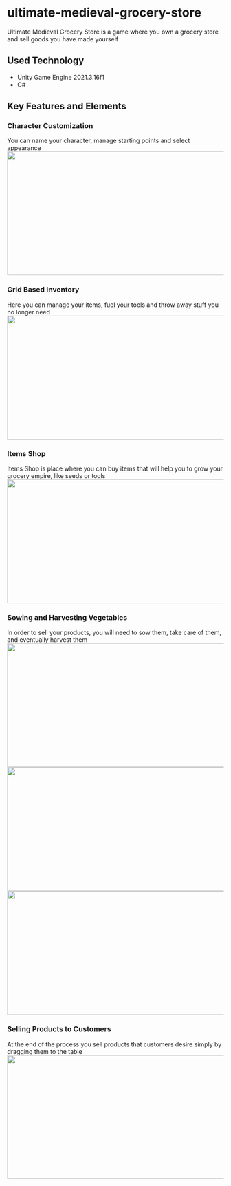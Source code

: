 # ultimate-medieval-grocery-store

Ultimate Medieval Grocery Store is a game where you own a grocery store and sell goods you have made yourself

## Used Technology

- Unity Game Engine 2021.3.16f1
- C#

## Key Features and Elements

### Character Customization

You can name your character, manage starting points and select appearance
<img src="https://user-images.githubusercontent.com/75041222/216039320-7f57f232-6bde-4990-86b6-e5aa5b3fffdc.png" width="512" height="288">

### Grid Based Inventory

Here you can manage your items, fuel your tools and throw away stuff you no longer need
<img src="https://user-images.githubusercontent.com/75041222/216040368-c602aa3b-5cd8-4df8-b835-44173218315c.png" width="512" height="288">

### Items Shop

Items Shop is place where you can buy items that will help you to grow your grocery empire, like  seeds or tools
<img src="https://user-images.githubusercontent.com/75041222/216040578-6885a133-868b-4611-90b0-cf1f6c18f049.png" width="512" height="288">

### Sowing and Harvesting Vegetables

In order to sell your products, you will need to sow them, take care of them, and eventually harvest them
<img src="https://user-images.githubusercontent.com/75041222/216041079-54586a31-ff3b-40f1-b734-1a80b9e2925e.gif" width="512" height="288">
<img src="https://user-images.githubusercontent.com/75041222/216041255-9895bae3-9707-4856-bb3e-9dba65a7dc0b.gif" width="512" height="288">
<img src="https://user-images.githubusercontent.com/75041222/216041799-7879d3a2-2f47-4958-80b2-8bcc0cde224c.gif" width="512" height="288">

### Selling Products to Customers

At the end of the process you sell products that customers desire simply by dragging them to the table
<img src="https://user-images.githubusercontent.com/75041222/216043367-10a529ef-2bf3-459c-be56-53426ffff51d.gif" width="512" height="288">
